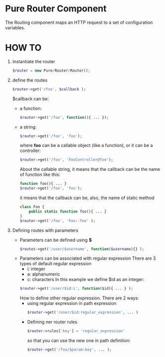 # Pure Router Component

The Routing component maps an HTTP request to a set of configuration variables.

# HOW TO

1. Instantiate the router
    ```php
    $router = new Pure/Router/Router();
    ```
2. define the routes
    ```php    
    $router->get('/foo', $callback );
    ```
    
    $callback can be:
    * a function:
        ```php
        $router->get('/foo', function(){ ... });
        ```
    * a string:
        ```php
        $router->get('/foo', 'foo');
        ```
        where **foo** can be a callable object (like a function), or it can be a controller:
        ```php
        $router->get('/foo', 'FooController@foo');
        ```        
        About the callable string, it means that the callback can be the name of function like this:
        ```php
        function foo(){ ... }
        $router->get('/foo', 'foo');
        ```
        it means that the callback can be, also, the name of  static method
        ```php
        class Foo {
            public static function foo(){ ... }
        }
        $router->get('/foo', 'Foo::foo' );
        ```
3. Defining routes with parameters
    - Parameters can be defined using **$**
        ```php
        $routes->get('/user/$username', function($username){} );
        ```     
    - Parameters can be associated with regular expression
        There are 3 types of default regular expression
        - i: integer
        - a: alphanumeric
        - c: characters
        In this example we define $id as an integer:
        ```php
        $router->get('/user/$id:i', function($id){ ... } );
        ```        
        How to define other regular expression. There are 2 ways:
        - using regular expression in path expression
            ```php
            $router->get('/user/$id:regular_expression', ... )
            ```
        - Defining ner router rules
            ```php
            $router->rules['key'] = 'regular_expression'
            ```
            so that you can use the new one in path definition:
            ```php
            $router->get('/foo/$param:key', ... );
            ```